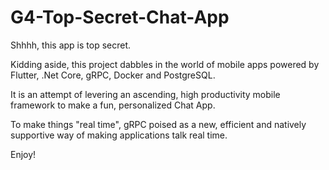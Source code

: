 # G4-Top-Secret-Chat-App
Shhhh, this app is top secret.

Kidding aside, this project dabbles in the world of mobile apps powered by Flutter, .Net Core, gRPC, Docker and PostgreSQL.

It is an attempt of levering an ascending, high productivity mobile framework to make a fun, personalized Chat App.

To make things "real time", gRPC poised as a new, efficient and natively supportive way of making applications talk real time.


Enjoy!


